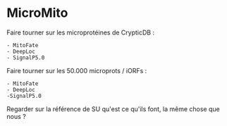 # MicroMito

Faire tourner sur les microprotéines de CrypticDB : 

    - MitoFate
    - DeepLoc
    - SignalP5.0 

Faire tourner sur les 50.000 microprots / iORFs : 

    - MitoFate
    - DeepLoc
    -SignalP5.0

Regarder sur la référence de SU qu'est ce qu'ils font, la même chose que nous ?
